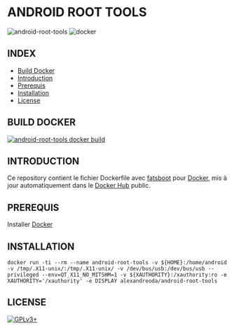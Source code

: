 # ANDROID ROOT TOOLS

![android-root-tools](https://raw.githubusercontent.com/oda-alexandre/android-root-tools/master/img/logo-android-root-tools.png) ![docker](https://raw.githubusercontent.com/oda-alexandre/android-root-tools/master/img/logo-docker.png)


## INDEX

- [Build Docker](#BUILD)
- [Introduction](#INTRODUCTION)
- [Prerequis](#PREREQUIS)
- [Installation](#INSTALLATION)
- [License](#LICENSE)


## BUILD DOCKER

[![android-root-tools docker build](https://img.shields.io/docker/build/alexandreoda/android-root-tools.svg)](https://hub.docker.com/r/alexandreoda/android-root-tools)


## INTRODUCTION

Ce repository contient le fichier Dockerfile avec [fatsboot](https://developer.android.com/studio) pour [Docker](https://www.docker.com), mis à jour automatiquement dans le [Docker Hub](https://hub.docker.com/r/alexandreoda/android-root-tools/) public.


## PREREQUIS

Installer [Docker](https://www.docker.com)


## INSTALLATION

```
docker run -ti --rm --name android-root-tools -v ${HOME}:/home/android -v /tmp/.X11-unix/:/tmp/.X11-unix/ -v /dev/bus/usb:/dev/bus/usb --privileged --env=QT_X11_NO_MITSHM=1 -v ${XAUTHORITY}:/xauthority:ro -e XAUTHORITY='/xauthority' -e DISPLAY alexandreoda/android-root-tools
```


## LICENSE

[![GPLv3+](http://gplv3.fsf.org/gplv3-127x51.png)](https://github.com/oda-alexandre/android-root-tools/blob/master/LICENSE)
